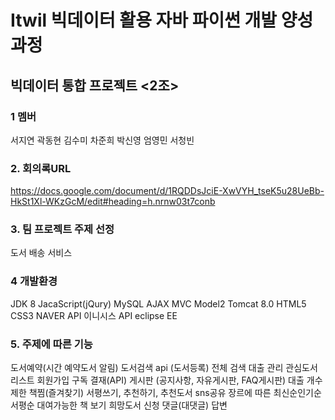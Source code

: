 # Itwil 빅데이터 활용 자바 파이썬 개발 양성 과정
## 빅데이터 통합 프로젝트 <2조>

### 1 멤버
서지연 곽동현 김수미 차준희 박신영 엄영민 서청빈

### 2. 회의록URL
https://docs.google.com/document/d/1RQDDsJciE-XwVYH_tseK5u28UeBb-HkSt1Xl-WKzGcM/edit#heading=h.nrnw03t7conb

### 3. 팀 프로젝트 주제 선정
도서 배송 서비스

### 4 개발환경 
JDK 8
JacaScript(jQury)
MySQL
AJAX
MVC Model2
Tomcat 8.0
HTML5 
CSS3 
NAVER API
이니시스 API
eclipse EE

### 5. 주제에 따른 기능
도서예약(시간 예약도서 알림)
도서검색 api (도서등록)
전체 검색
대출 관리
관심도서 리스트
회원가입
구독 결재(API)
게시판 (공지사항, 자유게시판, FAQ게시판)
대출 개수 제한
책찜(즐겨찾기)
서평쓰기, 추천하기, 추천도서 sns공유
장르에 따른 최신순인기순서평순
대여가능한 책 보기
희망도서 신청
댓글(대댓글)
답변


